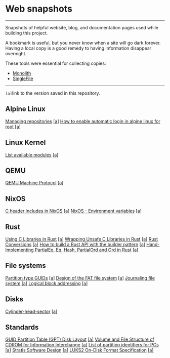 # Web snapshots

----

Snapshots of helpful website, blog, and documentation pages used while building
this project.

A bookmark is useful, but you never know when a site will go dark forever.
Having a local copy is a good remedy to having information disappear overnight.

These tools were essential for collecting copies:

- [Monolith](https://github.com/Y2Z/monolith)
- [SingleFile](https://addons.mozilla.org/en-US/firefox/addon/single-file/)

----

`[a]`link to the version saved in this repository.

## Alpine Linux

[Managing repositories][1] [[a]][2]
[How to enable automatic login in alpine linux for root][3] [[a]][4]

## Linux Kernel

[List available modules][5] [[a]][6]

## QEMU

[QEMU Machine Protocol][7] [[a]][8]

## NixOS

[C header includes in NixOS][9] [[a]][10]
[NixOS - Environment variables][11] [[a]][12]

## Rust

[Using C Libraries in Rust][13] [[a]][14]
[Wrapping Unsafe C Libraries in Rust][15] [[a]][16]
[Rust Conversions][37] [[a]][38]
[How to build a Rust API with the builder pattern][39] [[a]][40]
[Hand-Implementing PartialEq, Eq, Hash, PartialOrd and Ord in Rust][41] [[a]][42]

## File systems

[Partition type GUIDs][17] [[a]][18]
[Design of the FAT file system][19] [[a]][20]
[Journaling file system][21] [[a]][22]
[Logical block addressing][23] [[a]][24]

## Disks

[Cylinder-head-sector][25] [[a]][26]

## Standards

[GUID Partition Table (GPT) Disk Layout][27] [[a]][28]
[Volume and File Structure of CDROM for Information Interchange][29] [[a]][30]
[List of partition identifiers for PCs][31] [[a]][32]
[Stratis Software Design][33] [[a]][34]
[LUKS2 On-Disk Format Specification][35] [[a]][36]

[1]: https://wiki.alpinelinux.org/wiki/Repositories#Managing_repositories
[2]: alpine-linux/managing-repositories.html
[3]: https://unix.stackexchange.com/questions/751105/how-to-enable-automatic-login-in-alpine-linux-for-root
[4]: alpine-linux/automatic-login-in-alpine-linux-for-root.html
[5]: https://wiki.gentoo.org/wiki/Kernel_Modules#List_available_modules
[6]: linux-kernel/kernel-modules.html
[7]: https://wiki.qemu.org/Documentation/QMP#By_hand
[8]: qemu/qemu-machine-protocol.html
[9]: https://discourse.nixos.org/t/c-header-includes-in-nixos/17410
[10]: nixos/c-header-includes.html
[11]: https://nixos.wiki/wiki/Environment_variables
[12]: nixos/environment-variables.html
[13]: https://medium.com/dwelo-r-d/using-c-libraries-in-rust-13961948c72a
[14]: rust/using-c-libraries-in-rust.html
[15]: https://medium.com/dwelo-r-d/wrapping-unsafe-c-libraries-in-rust-d75aeb283c65
[16]: rust/wrapping-unsafe-c-libraries.html
[17]: https://en.wikipedia.org/wiki/GUID_Partition_Table#Partition_type_GUIDs
[18]: fs/GPT-partition-type-guid.html
[19]: https://en.wikipedia.org/wiki/Design_of_the_FAT_file_system#Boot_Sector
[20]: fs/design-of-the-fat-file-system.html
[21]: https://en.wikipedia.org/wiki/Journaling_file_system
[22]: web-snapshots/fs/journaling-file-system.html
[23]: https://en.wikipedia.org/wiki/Logical_block_addressing
[24]: web-snapshots/fs/logical-block-addressing.html
[25]: https://en.wikipedia.org/wiki/Cylinder-head-sector
[26]: disk/cylinder-head-sector-addressing.html
[27]: https://uefi.org/specs/UEFI/2.10/05_GUID_Partition_Table_Format.html
[28]: standards/GPT-MBR-partition-table-format.html
[29]: https://ecma-international.org/wp-content/uploads/ECMA-119_3rd_edition_december_2017.pdf
[30]: standards/ISO9660-ECMA-119-3rd-edition-december-2017.pdf
[31]: https://www.win.tue.nl/~aeb/partitions/partition_types-1.html
[32]: web-snapshots/standards/MBR-partition-types-list-of-partition-identifiers.html
[33]: https://stratis-storage.github.io/StratisSoftwareDesign.pdf
[34]: web-snapshots/standards/StratisSoftwareDesign.pdf
[35]: https://fossies.org/linux/cryptsetup/docs/on-disk-format-luks2.pdf
[36]: web-snapshots/standards/on-disk-format-luks2.pdf
[37]: https://nicholasbishop.github.io/rust-conversions/
[38]: rust/rust-conversions.html
[39]: https://blog.logrocket.com/build-rust-api-builder-pattern/
[40]: rust/build-a-rust-api-with-the-builder-pattern.html
[41]: https://www.philipdaniels.com/blog/2019/rust-equality-and-ordering/
[42]: rust/rust-equality-and-ordering.html
